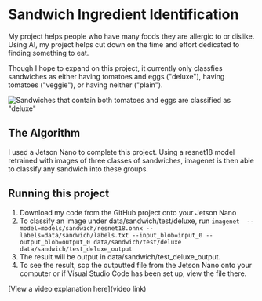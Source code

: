 # Sandwich Ingredient Identification

My project helps people who have many foods they are allergic to or dislike. Using AI, my project helps cut down on the time and effort dedicated to finding something to eat.

Though I hope to expand on this project, it currently only classfies sandwiches as either having tomatoes and eggs ("deluxe"), having tomatoes ("veggie"), or having neither ("plain").

![Sandwiches that contain both tomatoes and eggs are classified as "deluxe"](https://imgur.com/9CUV0sV)

## The Algorithm

I used a Jetson Nano to complete this project. Using a resnet18 model retrained with images of three classes of sandwiches, imagenet is then able to classify any sandwich into these groups. 

## Running this project

1. Download my code from the GitHub project onto your Jetson Nano
2. To classify an image under data/sandwich/test/deluxe, run `imagenet  --model=models/sandwich/resnet18.onnx --labels=data/sandwich/labels.txt --input_blob=input_0 --output_blob=output_0 data/sandwich/test/deluxe data/sandwich/test_deluxe_output`
3. The result will be output in data/sandwich/test_deluxe_output.
4. To see the result, scp the outputted file from the Jetson Nano onto your computer or if Visual Studio Code has been set up, view the file there.


[View a video explanation here](video link)
